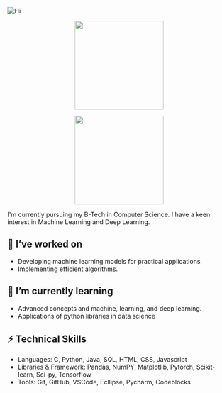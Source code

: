 ![Hi](https://readme-typing-svg.demolab.com/?lines=Hi+there,+I'm+Vaishnavi+👋&center=true&size=30&width=1000px&height=65)

<p align="center">
<a href="https://github.com/Vaitae/">
  <img height=200 align="center" src="https://github-readme-stats.vercel.app/api?username=Vaitae&show_icons=true&theme=radical" />
</a>
</p>
<p align="center">
<a href="https://github.com/Vaitae/">
  <img height=200 align="center" src="https://github-readme-stats.vercel.app/api/top-langs?username=Vaitae&layout=compact&theme=radical&langs_count=8&card_width=320" />
</a>
</p>

<p>I'm currently pursuing my B-Tech in Computer Science. I have a keen interest in Machine Learning and Deep Learning.</p>

## 🔭 I’ve worked on
- Developing machine learning models for practical applications
- Implementing efficient algorithms.

## 🌱 I’m currently learning 
- Advanced concepts and machine, learning, and deep learning.
- Applications of python libraries in data science


## ⚡ Technical Skills
- Languages: C, Python, Java, SQL, HTML, CSS, Javascript
- Libraries & Framework: Pandas, NumPY, Matplotlib, Pytorch, Scikit-learn, Sci-py, Tensorflow
- Tools: Git, GitHub, VSCode, Ecllipse, Pycharm, Codeblocks

